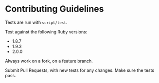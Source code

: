 # Contributing Guidelines

Tests are run with `script/test`.

Test against the following Ruby versions:

* 1.8.7
* 1.9.3
* 2.0.0

Always work on a fork, on a feature branch.

Submit Pull Requests, with new tests for any changes.
Make sure the tests pass.

